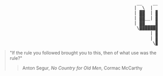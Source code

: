 <pre>
                                                    __    __  ______  __    __
                                                   |  \  |  \/      \|  \  |  \
                                                   | ▓▓  | ▓▓  ▓▓▓▓▓▓\ ▓▓  | ▓▓
                                                   | ▓▓__| ▓▓ ▓▓▓\| ▓▓ ▓▓__| ▓▓
                                                   | ▓▓    ▓▓ ▓▓▓▓\ ▓▓ ▓▓    ▓▓
                                                    \▓▓▓▓▓▓▓▓ ▓▓\▓▓\▓▓\▓▓▓▓▓▓▓▓
                                                         | ▓▓ ▓▓_\▓▓▓▓     | ▓▓
                                                         | ▓▓\▓▓  \▓▓▓     | ▓▓
                                                          \▓▓ \▓▓▓▓▓▓       \▓▓
</pre>

> "If the rule you followed brought you to this, then of what use was the rule?"
> > Anton Segur, *No Country for Old Men*, Cormac McCarthy
